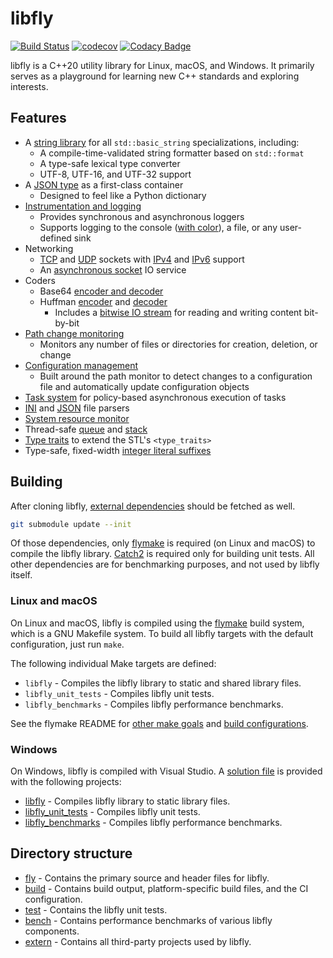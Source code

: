 # libfly

[![Build Status](https://dev.azure.com/trflynn89/libfly/_apis/build/status/trflynn89.libfly?branchName=main)](https://dev.azure.com/trflynn89/libfly/_build/latest?definitionId=5&branchName=main) [![codecov](https://codecov.io/gh/trflynn89/libfly/branch/main/graph/badge.svg)](https://codecov.io/gh/trflynn89/libfly)  [![Codacy Badge](https://api.codacy.com/project/badge/Grade/9de3533a8aef4358895a018f91e90bd4)](https://www.codacy.com/manual/trflynn89/libfly?utm_source=github.com&amp;utm_medium=referral&amp;utm_content=trflynn89/libfly&amp;utm_campaign=Badge_Grade)

libfly is a C++20 utility library for Linux, macOS, and Windows. It primarily serves as a playground
for learning new C++ standards and exploring interests.

## Features

* A [string library](fly/types/string/string.hpp) for all `std::basic_string` specializations,
  including:
    * A compile-time-validated string formatter based on `std::format`
    * A type-safe lexical type converter
    * UTF-8, UTF-16, and UTF-32 support
* A [JSON type](fly/types/json/json.hpp) as a first-class container
    * Designed to feel like a Python dictionary
* [Instrumentation and logging](fly/logger/logger.hpp)
    * Provides synchronous and asynchronous loggers
    * Supports logging to the console ([with color](fly/logger/styler.hpp)), a file, or any
      user-defined sink
* Networking
    * [TCP](fly/net/socket/tcp_socket.hpp) and [UDP](fly/net/socket/udp_socket.hpp) sockets with
      [IPv4](fly/net/ipv4_address.hpp) and [IPv6](fly/net/ipv6_address.hpp) support
    * An [asynchronous socket](fly/net/socket/socket_service.hpp) IO service
* Coders
    * Base64 [encoder and decoder](fly/coders/base64/base64_coder.hpp)
    * Huffman [encoder](fly/coders/huffman/huffman_encoder.hpp) and [decoder](fly/coders/huffman/huffman_decoder.hpp)
        * Includes a [bitwise IO stream](fly/types/bit_stream/detail/bit_stream.hpp) for reading
          and writing content bit-by-bit
* [Path change monitoring](fly/path/path_monitor.hpp)
    * Monitors any number of files or directories for creation, deletion, or change
* [Configuration management](fly/config/config_manager.hpp)
    * Built around the path monitor to detect changes to a configuration file and automatically
      update configuration objects
* [Task system](fly/task/task_runner.hpp) for policy-based asynchronous execution of tasks
* [INI](fly/parser/ini_parser.hpp) and [JSON](fly/parser/json_parser.hpp) file parsers
* [System resource monitor](fly/system/system_monitor.hpp)
* Thread-safe [queue](fly/types/concurrency/concurrent_queue.hpp) and [stack](fly/types/concurrency/concurrent_stack.hpp)
* [Type traits](fly/traits/traits.hpp) to extend the STL's `<type_traits>`
* Type-safe, fixed-width [integer literal suffixes](fly/types/numeric/literals.hpp)

## Building

After cloning libfly, [external dependencies](extern) should be fetched as well.

```bash
git submodule update --init
```

Of those dependencies, only [flymake](https://github.com/trflynn89/flymake) is required (on Linux
and macOS) to compile the libfly library. [Catch2](https://github.com/catchorg/Catch2) is required
only for building unit tests. All other dependencies are for benchmarking purposes, and not used by
libfly itself.

### Linux and macOS

On Linux and macOS, libfly is compiled using the [flymake](https://github.com/trflynn89/flymake)
build system, which is a GNU Makefile system. To build all libfly targets with the default
configuration, just run `make`.

The following individual Make targets are defined:

* `libfly` - Compiles the libfly library to static and shared library files.
* `libfly_unit_tests` - Compiles libfly unit tests.
* `libfly_benchmarks` - Compiles libfly performance benchmarks.

See the flymake README for [other make goals](https://github.com/trflynn89/flymake/blob/main/README.md#make-goals)
and [build configurations](https://github.com/trflynn89/flymake/blob/main/README.md#build-configuration).

### Windows

On Windows, libfly is compiled with Visual Studio. A [solution file](libfly.sln) is provided with
the following projects:

* [libfly](build/win/libfly/libfly.vcxproj) - Compiles libfly library to static library files.
* [libfly_unit_tests](build/win/libfly_unit_tests/libfly_unit_tests.vcxproj) - Compiles libfly unit
  tests.
* [libfly_benchmarks](build/win/libfly_benchmarks/libfly_benchmarks.vcxproj) - Compiles libfly
  performance benchmarks.

## Directory structure

* [fly](fly) - Contains the primary source and header files for libfly.
* [build](build) - Contains build output, platform-specific build files, and the CI configuration.
* [test](test) - Contains the libfly unit tests.
* [bench](bench) - Contains performance benchmarks of various libfly components.
* [extern](extern) - Contains all third-party projects used by libfly.
